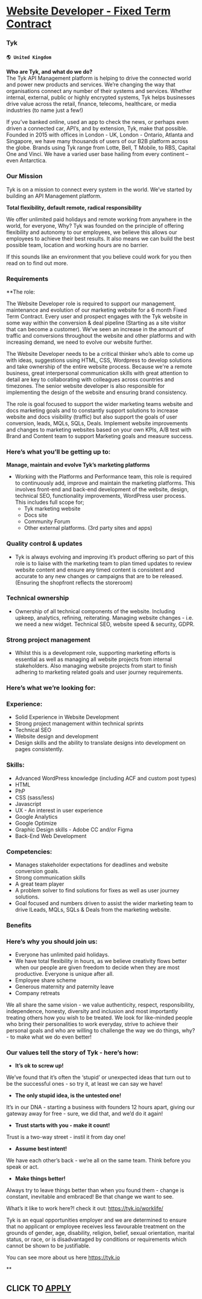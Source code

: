 # [Website Developer - Fixed Term Contract](https://www.remotewlb.com/apply/website-developer-fixed-term-contract)  
### Tyk  
#### `🌎 United Kingdom`  

**Who are Tyk, and what do we do?**  
The Tyk API Management platform is helping to drive the connected world and power new products and services. We’re changing the way that organisations connect any number of their systems and services. Whether internal, external, public or highly encrypted systems, Tyk helps businesses drive value across the retail, finance, telecoms, healthcare, or media industries (to name just a few!)

If you’ve banked online, used an app to check the news, or perhaps even driven a connected car, API’s, and by extension, Tyk, make that possible. Founded in 2015 with offices in London - UK, London - Ontario, Atlanta and Singapore, we have many thousands of users of our B2B platform across the globe. Brands using Tyk range from Lotte, Bell, T Mobile, to RBS, Capital One and Vinci. We have a varied user base hailing from every continent – even Antarctica.

### Our Mission

Tyk is on a mission to connect every system in the world. We’ve started by building an API Management platform.

 **Total flexibility, default remote, radical responsibility**

We offer unlimited paid holidays and remote working from anywhere in the world, for everyone, Why? Tyk was founded on the principle of offering flexibility and autonomy to our employees, we believe this allows our employees to achieve their best results. It also means we can build the best possible team, location and working hours are no barrier.

If this sounds like an environment that you believe could work for you then read on to find out more.

### Requirements

 **The role:

The Website Developer role is required to support our management, maintenance and evolution of our marketing website for a 6 month Fixed Term Contract. Every user and prospect engages with the Tyk website in some way within the conversion & deal pipeline (Starting as a site visitor that can become a customer). We’ve seen an increase in the amount of traffic and conversions throughout the website and other platforms and with increasing demand, we need to evolve our website further.

The Website Developer needs to be a critical thinker who’s able to come up with ideas, suggestions using HTML, CSS, Wordpress to develop solutions and take ownership of the entire website process. Because we're a remote business, great interpersonal communication skills with great attention to detail are key to collaborating with colleagues across countries and timezones. The senior website developer is also responsible for implementing the design of the website and ensuring brand consistency.

The role is goal focused to support the wider marketing teams website and docs marketing goals and to constantly support solutions to increase website and docs visibility (traffic) but also support the goals of user conversion, leads, MQLs, SQLs, Deals. Implement website improvements and changes to marketing websites based on your own KPIs, A/B test with Brand and Content team to support Marketing goals and measure success.

### Here’s what you’ll be getting up to:

**Manage, maintain and evolve Tyk’s marketing platforms**

  * Working with the Platforms and Performance team, this role is required to continuously add, improve and maintain the marketing platforms. This involves front-end and back-end development of the website, design, technical SEO, functionality improvements, WordPress user process. This includes full scope for;
    * Tyk marketing website
    * Docs site
    * Community Forum
    * Other external platforms. (3rd party sites and apps)

### Quality control & updates

  * Tyk is always evolving and improving it’s product offering so part of this role is to liaise with the marketing team to plan timed updates to review website content and ensure any timed content is consistent and accurate to any new changes or campaigns that are to be released. (Ensuring the shopfront reflects the storeroom)

### Technical ownership

  * Ownership of all technical components of the website. Including upkeep, analytics, refining, reiterating. Managing website changes - i.e. we need a new widget. Technical SEO, website speed & security, GDPR.

### Strong project management

  * Whilst this is a development role, supporting marketing efforts is essential as well as managing all website projects from internal stakeholders. Also managing website projects from start to finish adhering to marketing related goals and user journey requirements.

### Here’s what we’re looking for:

### Experience:

  * Solid Experience in Website Development
  * Strong project management within technical sprints
  * Technical SEO
  * Website design and development
  * Design skills and the ability to translate designs into development on pages consistently.

### Skills:

  * Advanced WordPress knowledge (including ACF and custom post types)
  * HTML
  * PhP
  * CSS (sass/less)
  * Javascript
  * UX - An interest in user experience
  * Google Analytics
  * Google Optimize
  * Graphic Design skills - Adobe CC and/or Figma
  * Back-End Web Development

### Competencies:

  * Manages stakeholder expectations for deadlines and website conversion goals.
  * Strong communication skills
  * A great team player
  * A problem solver to find solutions for fixes as well as user journey solutions.
  * Goal focused and numbers driven to assist the wider marketing team to drive lLeads, MQLs, SQLs & Deals from the marketing website.

### Benefits

### Here’s why you should join us:

  * Everyone has unlimited paid holidays. 
  * We have total flexibility in hours, as we believe creativity flows better when our people are given freedom to decide when they are most productive. Everyone is unique after all.
  * Employee share scheme
  * Generous maternity and paternity leave
  * Company retreats

We all share the same vision - we value authenticity, respect, responsibility, independence, honesty, diversity and inclusion and most importantly treating others how you wish to be treated. We look for like-minded people who bring their personalities to work everyday, strive to achieve their personal goals and who are willing to challenge the way we do things, why? - to make what we do even better!

### Our values tell the story of Tyk - here’s how:

  * **It’s ok to screw up!**

We’ve found that it’s often the ‘stupid’ or unexpected ideas that turn out to be the successful ones - so try it, at least we can say we have!

  * **The only stupid idea, is the untested one!**

It’s in our DNA - starting a business with founders 12 hours apart, giving our gateway away for free - sure, we did that, and we’d do it again!

  * **Trust starts with you - make it count!**

Trust is a two-way street - instil it from day one!

  * **Assume best intent!**

We have each other’s back - we’re all on the same team. Think before you speak or act.

  * **Make things better!**

Always try to leave things better than when you found them - change is constant, inevitable and embraced! Be that change we want to see.

What’s it like to work here?! check it out: https://tyk.io/worklife/

Tyk is an equal opportunities employer and we are determined to ensure that no applicant or employee receives less favourable treatment on the grounds of gender, age, disability, religion, belief, sexual orientation, marital status, or race, or is disadvantaged by conditions or requirements which cannot be shown to be justifiable.

You can see more about us here https://tyk.io

**

  
## CLICK TO [APPLY](https://www.remotewlb.com/apply/website-developer-fixed-term-contract)

